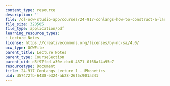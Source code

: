 ```yaml
---
content_type: resource
description: ''
file: /ol-ocw-studio-app/courses/24-917-conlangs-how-to-construct-a-language-fall-2018/d57472fb6438e324ab2826f5c901a341_MIT24_917f18_lec1_phonet1.pdf
file_size: 328505
file_type: application/pdf
learning_resource_types:
- Lecture Notes
license: https://creativecommons.org/licenses/by-nc-sa/4.0/
ocw_type: OCWFile
parent_title: Lecture Notes
parent_type: CourseSection
parent_uid: d5f97fcd-a30e-cbc6-4371-0f68af4a95e7
resourcetype: Document
title: 24.917 ConLangs Lecture 1 - Phonetics
uid: d57472fb-6438-e324-ab28-26f5c901a341
---
```

